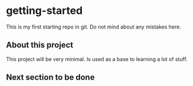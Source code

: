 # getting-started
This is my first starting repo in git. Do not mind about any mistakes here.
## About this project
This project will be very minimal. Is used as a base to learning a lot of stuff.
## Next section to be done
